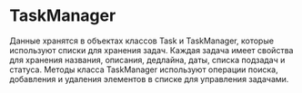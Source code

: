 # TaskManager

Данные хранятся в объектах классов Task и TaskManager, которые используют списки для хранения задач. Каждая задача имеет свойства для хранения названия, описания, дедлайна, даты, списка подзадач и статуса. Методы класса TaskManager используют операции поиска, добавления и удаления элементов в списке для управления задачами.
